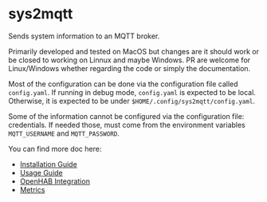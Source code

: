 # sys2mqtt

Sends system information to an MQTT broker.

Primarily developed and tested on MacOS but changes are it should work or be closed to working on Linnux and maybe
Windows. PR are welcome for Linux/Windows whether regarding the code or simply the documentation.

Most of the configuration can be done via the configuration file called `config.yaml`.
If running in debug mode, `config.yaml` is expected to be local. Otherwise, it is expected to be under
`$HOME/.config/sys2mqtt/config.yaml`.

Some of the information cannot be configured via the configuration file: credentials. If needed those, must come  from
the environment variables `MQTT_USERNAME` and `MQTT_PASSWORD`.

You can find more doc here:
- [Installation Guide](doc/install.md)
- [Usage Guide](doc/usage.md)
- [OpenHAB Integration](doc/openhab.md)
- [Metrics](doc/metrics.md)
